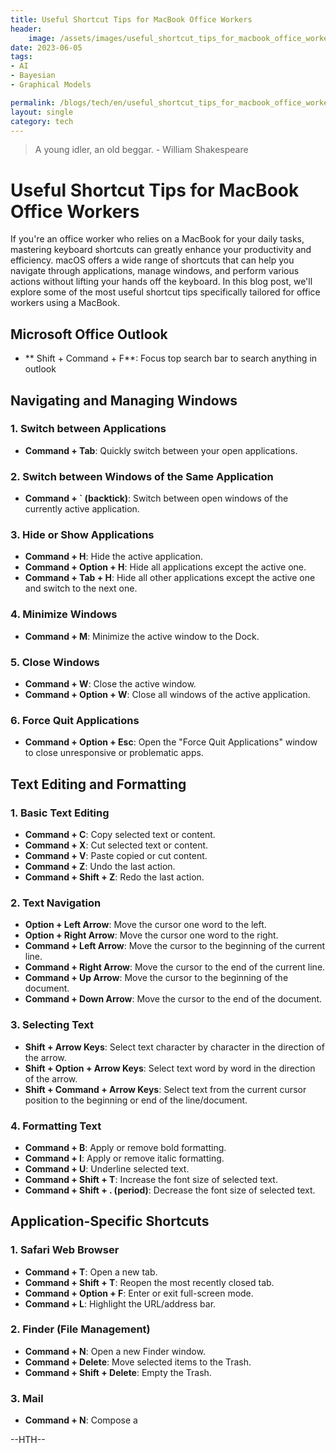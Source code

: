 ```yaml
---
title: Useful Shortcut Tips for MacBook Office Workers
header:
    image: /assets/images/useful_shortcut_tips_for_macbook_office_workers.jpg
date: 2023-06-05
tags:
- AI
- Bayesian
- Graphical Models

permalink: /blogs/tech/en/useful_shortcut_tips_for_macbook_office_workers
layout: single
category: tech
---
```

> A young idler, an old beggar. - William Shakespeare

# Useful Shortcut Tips for MacBook Office Workers

If you're an office worker who relies on a MacBook for your daily tasks, mastering keyboard shortcuts can greatly enhance your productivity and efficiency. macOS offers a wide range of shortcuts that can help you navigate through applications, manage windows, and perform various actions without lifting your hands off the keyboard. In this blog post, we'll explore some of the most useful shortcut tips specifically tailored for office workers using a MacBook.

## Microsoft Office Outlook
- ** Shift + Command + F**: Focus top search bar to search anything in outlook

## Navigating and Managing Windows

### 1. Switch between Applications
- **Command + Tab**: Quickly switch between your open applications.

### 2. Switch between Windows of the Same Application
- **Command + ` (backtick)**: Switch between open windows of the currently active application.

### 3. Hide or Show Applications
- **Command + H**: Hide the active application.
- **Command + Option + H**: Hide all applications except the active one.
- **Command + Tab + H**: Hide all other applications except the active one and switch to the next one.

### 4. Minimize Windows
- **Command + M**: Minimize the active window to the Dock.

### 5. Close Windows
- **Command + W**: Close the active window.
- **Command + Option + W**: Close all windows of the active application.

### 6. Force Quit Applications
- **Command + Option + Esc**: Open the "Force Quit Applications" window to close unresponsive or problematic apps.

## Text Editing and Formatting

### 1. Basic Text Editing
- **Command + C**: Copy selected text or content.
- **Command + X**: Cut selected text or content.
- **Command + V**: Paste copied or cut content.
- **Command + Z**: Undo the last action.
- **Command + Shift + Z**: Redo the last action.

### 2. Text Navigation
- **Option + Left Arrow**: Move the cursor one word to the left.
- **Option + Right Arrow**: Move the cursor one word to the right.
- **Command + Left Arrow**: Move the cursor to the beginning of the current line.
- **Command + Right Arrow**: Move the cursor to the end of the current line.
- **Command + Up Arrow**: Move the cursor to the beginning of the document.
- **Command + Down Arrow**: Move the cursor to the end of the document.

### 3. Selecting Text
- **Shift + Arrow Keys**: Select text character by character in the direction of the arrow.
- **Shift + Option + Arrow Keys**: Select text word by word in the direction of the arrow.
- **Shift + Command + Arrow Keys**: Select text from the current cursor position to the beginning or end of the line/document.

### 4. Formatting Text
- **Command + B**: Apply or remove bold formatting.
- **Command + I**: Apply or remove italic formatting.
- **Command + U**: Underline selected text.
- **Command + Shift + T**: Increase the font size of selected text.
- **Command + Shift + . (period)**: Decrease the font size of selected text.

## Application-Specific Shortcuts

### 1. Safari Web Browser
- **Command + T**: Open a new tab.
- **Command + Shift + T**: Reopen the most recently closed tab.
- **Command + Option + F**: Enter or exit full-screen mode.
- **Command + L**: Highlight the URL/address bar.

### 2. Finder (File Management)
- **Command + N**: Open a new Finder window.
- **Command + Delete**: Move selected items to the Trash.
- **Command + Shift + Delete**: Empty the Trash.

### 3. Mail
- **Command + N**: Compose a



--HTH--

